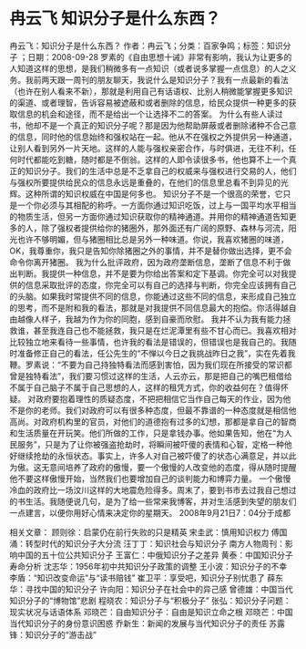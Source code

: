 # 冉云飞  知识分子是什么东西？

冉云飞：知识分子是什么东西？
作者：冉云飞；分类：百家争鸣；标签：知识分子 ；日期：2008-09-28
罗素的《自由思想十诫》非常有影响，我认为让更多的人知道这样的思想，是我们稍微多有一点知识（或者说多掌握一点信息）的人之义务。我前两天跟一周刊的朋友聊天，我说什么是知识分子？我有一点最新的看法（也许在别人看来不新），那就是利用自己有话语权、比别人稍微能掌握更多知识的渠道、或者理智，告诉容易被遮蔽和或者删除的信息，给民众提供一种更多的获取信息的机会和途径，而不是给出一个让选择不二的答案。
为什么有些人读过书，他却不是一个真正的知识分子呢？那是因为他帮助屏蔽或者删除诸种不合己意的信息，同时他的信息始终和强权站在一起。他从不在强权之外提供另一种通道，让别人看到另外一片天地。这样的人能与强权亲密合作，与时俱进，无往不利，任何时代都能吃到糖，随时都是不倒翁。这样的人即令读很多书，他也算不上一个真正的知识分子。我们的生活中总是不乏拿自己的权威来与强权进行交易的人，他们与强权所要提供给民众的信息永远是重叠的，在他们的信息里总看不到异见的光辉。这种所谓的知识权威在中国是何多也。
知识分子不是一个很高的荣誉，它只是一个你必须与其相配的称呼。一方面你通过知识吃饭，过上与一国平均水平相当的物质生活，但另一方面你通过知识获取你的精神通道。并用你的精神通道告知更多的人，除了强权者提供给你的猪圈外，那外面还有广阔的原野、森林与河流，阳光也许不够明媚，但与猪圈相比总是另外一种味道。你说，我喜欢猪圈的味道，OK，我尊重你，我只是告知你除猪圈之外的事情，并不是替你做出选择，更不会命令你离开猪圈。
我为什么批评政府，因为政府垄断信息，垄断了信息不利于做出判断。我提供一种信息，并不是要为你给出答案和定下基调。你完全可以对我提供的信息采取批评的态度，你完全可以有自己的选择与判断，你完全应该拥有自己的头脑。如果我时常提供不同的信息，你能通过这些不同的信息，来形成自己独立的思考，而不是附和我的看法，那就是对我提供不同信息最大的抱偿。你活得越自由越像人样子，我越为作为你的同胞，感到自豪而欣慰。
我并不认为我有能力拯救谁，甚至我连自己也不能拯救，我只是在烂泥潭里有些不甘心而已。我喜欢相对比较独立地来看待一些事情，也许我的看法是错误的，但错误也是我自己的。我随时准备修正自己的看法，任公先生的“不惮以今日之我挑战昨日之我”，实在先着我鞭。罗素说：“不要为自己持独特看法而感到害怕，因为我们现在所接受的常识都曾是独特看法”，我们要习惯过这样的生活，人云亦云，那是把自己的嘴巴租借给不属于自己脑子不属于自己思想的人，这样的租凭方式，你的收益何在？值得怀疑。
对政府要抱着理性的质疑态度，不把把相信它当作自己每天的作业，因为他不是你的老师。我们对政府可以有很多种态度，但最不靠谱的一种态度就是相信他高尚。对政府机构里的官员，对他们的道德抱有过多的幻想，那都是拿自己的智商和生活质量在开玩笑。他们所做的工作，只是拿钱办事。他如果告知，他在“为人民服务”，只是为了让你被强盗抢劫时，将瞬间被吓傻的表情和心智，定格一种他好继续抢劫的永恒状态。事实上，许多人对自己被吓傻了的状态心满意足，并以此为傲。这无意间培养了政府的傲慢，要一个傲慢的人改变他的态度，得从随时提醒他不要这样傲慢开始，当然我们也要增加自己的谈判能力和博弈力量。
一个傲慢冷血的政府比一场汶川这样的大地震危险得多。周末了，要到书市去过我自己想过的书生活。我随便说几句，是为了给一些常来我博客，并对生活感到失望的朋友们一点建言，以便你用好心情来决定你的星期天。
2008年9月21日7：04分于成都

相关文章：
顾则徐：启蒙仍在前行失败的只是精英
宋圭武：慎用知识权力
傅国涌：转型时代的知识分子大分流
汪丁丁：知识社会与知识分子
南方人物周刊：影响中国的五十位公共知识分子
王富仁：中俄知识分子之差异
黄泰：中国知识分子寿命分析
沈志华：1956年初中共知识分子政策的调整
王小波：知识分子的不幸
李盾：“知识改变命运”与“读书赔钱”
崔卫平：享受吧，知识分子别忧患了
薛东华：寻找中国的知识分子
许向阳：知识分子在社会中的异己感
曾德雄：中国当代知识分子的“博物馆”悲剧
程晓农：知识分子与“积极分子”
张弘：知识分子问题：现实状况与话语体系
邓晓芒：自由知识分子：自由是知识立命之根
邓晓芒：中国当代知识分子的身份意识困惑
乔新生：新闻的发展与当代知识分子的责任
苏露锋：知识分子的“游击战”